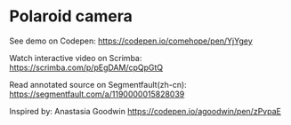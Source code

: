 # Polaroid camera

See demo on Codepen: https://codepen.io/comehope/pen/YjYgey

Watch interactive video on Scrimba: https://scrimba.com/p/pEgDAM/cpQpGtQ

Read annotated source on Segmentfault(zh-cn): https://segmentfault.com/a/1190000015828039

Inspired by: Anastasia Goodwin https://codepen.io/agoodwin/pen/zPvpaE
